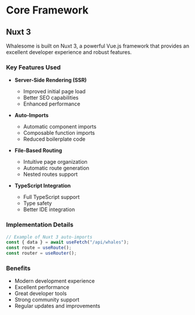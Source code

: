 # Core Framework

## Nuxt 3

Whalesome is built on Nuxt 3, a powerful Vue.js framework that provides an excellent developer experience and robust features.

### Key Features Used

- **Server-Side Rendering (SSR)**

  - Improved initial page load
  - Better SEO capabilities
  - Enhanced performance

- **Auto-Imports**

  - Automatic component imports
  - Composable function imports
  - Reduced boilerplate code

- **File-Based Routing**

  - Intuitive page organization
  - Automatic route generation
  - Nested routes support

- **TypeScript Integration**
  - Full TypeScript support
  - Type safety
  - Better IDE integration

### Implementation Details

```typescript
// Example of Nuxt 3 auto-imports
const { data } = await useFetch("/api/whales");
const route = useRoute();
const router = useRouter();
```

### Benefits

- Modern development experience
- Excellent performance
- Great developer tools
- Strong community support
- Regular updates and improvements
